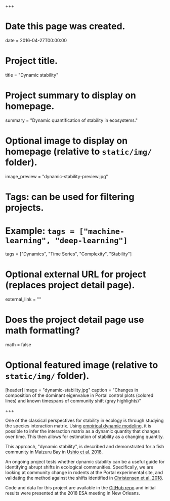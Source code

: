 +++
# Date this page was created.
date = 2016-04-27T00:00:00

# Project title.
title = "Dynamic stability"

# Project summary to display on homepage.
summary = "Dynamic quantification of stability in ecosystems."

# Optional image to display on homepage (relative to `static/img/` folder).
image_preview = "dynamic-stability-preview.jpg"

# Tags: can be used for filtering projects.
# Example: `tags = ["machine-learning", "deep-learning"]`
tags = ["Dynamics", "Time Series", "Complexity", "Stability"]

# Optional external URL for project (replaces project detail page).
external_link = ""

# Does the project detail page use math formatting?
math = false

# Optional featured image (relative to `static/img/` folder).
[header]
image = "dynamic-stability.jpg"
caption = "Changes in composition of the dominant eigenvalue in Portal control plots (colored lines) and known timespans of community shift (gray highlights)"

+++

One of the classical perspectives for stability in ecology is through studying the species interaction matrix. Using [empirical dynamic modeling](/project/empirical-dynamic-modeling/), it is possible to infer the interaction matrix as a dynamic quantity that changes over time. This then allows for estimation of stability as a changing quantity.

This approach, "dynamic stability", is described and demonstrated for a fish community in Maizuru Bay in [Ushio et al. 2018](/publication/2018_maizuru-dynamic-stability/).

An ongoing project tests whether dynamic stability can be a useful guide for identifying abrupt shifts in ecological communities. Specifically, we are looking at community change in rodents at the Portal experimental site, and validating the method against the shifts identified in [Christensen et al. 2018](https://esajournals.onlinelibrary.wiley.com/doi/abs/10.1002/ecy.2373).

Code and data for this project are available in the [GitHub repo](https://github.com/ha0ye/portal-DS) and initial results were presented at the 2018 ESA meeting in New Orleans.